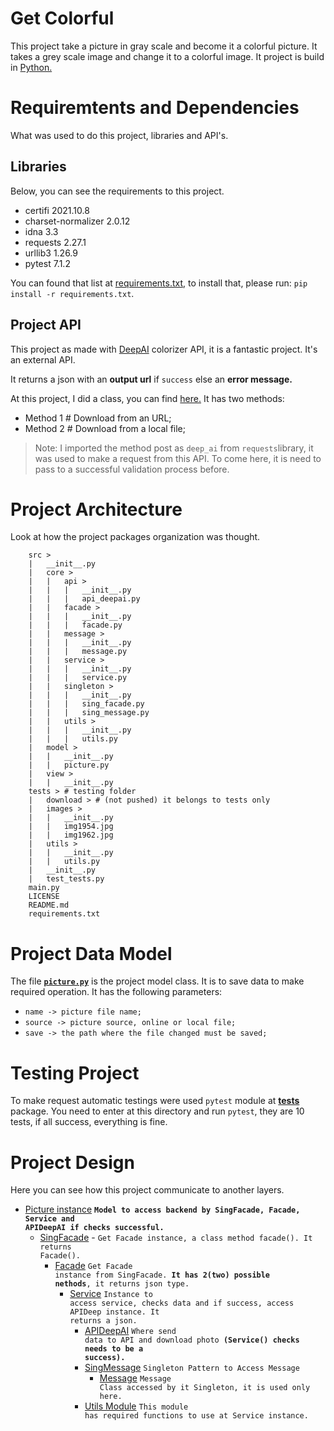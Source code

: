 # Get Colorful

This project take a picture in gray scale and become it a colorful picture. It takes a grey scale image and change it to a colorful image. It project is build in [Python.](https://www.python.org/)

# Requiremtents and Dependencies

What was used to do this project, libraries and API's.

## Libraries

Below, you can see the requirements to this project.

* certifi 2021.10.8
* charset-normalizer 2.0.12
* idna 3.3
* requests 2.27.1
* urllib3 1.26.9
* pytest 7.1.2

You can found that list at [requirements.txt](requirements.txt), to install that, please run: <code>pip install -r requirements.txt</code>.

## Project API

This project as made with [DeepAI](https://deepai.org/machine-learning-model/colorizer) colorizer API, it is a fantastic project. It's an external API.

It returns a json with an **output url** if ```success``` else an **error message.**

At this project, I did a class, you can find [here.](src/core/api/api_deepai.py) It has two methods:

* Method 1 # Download from an URL;
* Method 2 # Download from a local file;

> Note: I imported the method post as ```deep_ai``` from ```requests```library, it was used to make a request from this API. To come here, it is need to pass to a successful validation process before.

# Project Architecture

Look at how the project packages organization was thought.

```
    src >
    |   __init__.py
    |   core >
    |   |   api >
    |   |   |   __init__.py
    |   |   |   api_deepai.py
    |   |   facade >
    |   |   |   __init__.py
    |   |   |   facade.py
    |   |   message >
    |   |   |   __init__.py
    |   |   |   message.py
    |   |   service >
    |   |   |   __init__.py
    |   |   |   service.py
    |   |   singleton >
    |   |   |   __init__.py
    |   |   |   sing_facade.py
    |   |   |   sing_message.py
    |   |   utils >
    |   |   |   __init__.py
    |   |   |   utils.py
    |   model >
    |   |   __init__.py
    |   |   picture.py
    |   view >
    |   |   __init__.py
    tests > # testing folder
    |   download > # (not pushed) it belongs to tests only
    |   images >
    |   |   __init__.py
    |   |   img1954.jpg
    |   |   img1962.jpg
    |   utils >
    |   |   __init__.py
    |   |   utils.py
    |   __init__.py
    |   test_tests.py
    main.py
    LICENSE
    README.md
    requirements.txt
```

# Project Data Model

The file **[```picture.py```](src/model/picture.py)** is the project model class. It is to save data to make required operation. It has the following parameters:

* ```name -> picture file name;```
* ```source -> picture source, online or local file;```
* ```save -> the path where the file changed must be saved;```

# Testing Project

To make request automatic testings were used <code>pytest</code> module at **[tests](tests)** package. You need to enter at this directory and run <code>pytest</code>, they are 10 tests, if all success, everything is fine.

# Project Design

Here you can see how this project communicate to another layers.

+ [Picture instance](src/model/picture.py) <code><strong>Model to access backend by SingFacade, Facade, Service and APIDeepAI if checks successful.</strong></code>
    + [SingFacade](src/core/singleton/sing_facade.py) - <code>Get Facade instance, a class method facade(). It returns Facade().</code>
        + [Facade](src/core/facade/facade.py) <code>Get Facade instance from SingFacade. <strong>It has 2(two) possible nethods</strong>, it returns json type.</code>
            + [Service](src/core/service/service.py) <code>Instance to access service, checks data and if success, access APIDeep instance. It returns a json.</code>
                + [APIDeepAI](src/core/api/api_deepai.py) <code>Where send data to API and download photo <strong>(Service() checks needs to be a success).</strong></code>
                + [SingMessage](src/core/singleton/sing_message.py) <code>Singleton Pattern to Access Message</code>
                    + [Message](src/core/message/message.py) <code>Message Class accessed by it Singleton, it is used only here.</code>
                + [Utils Module](src/core/utils/utils.py) <code>This module has required functions to use at Service instance.</code>      
